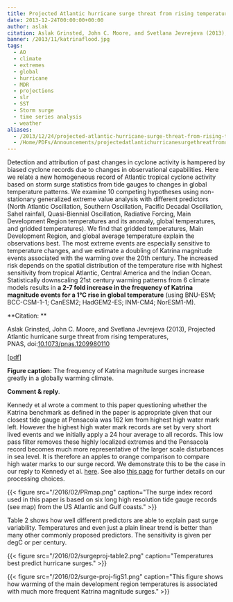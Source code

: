```yaml
---
title: Projected Atlantic hurricane surge threat from rising temperatures
date: 2013-12-24T00:00:00+00:00
author: aslak
citation: Aslak Grinsted, John C. Moore, and Svetlana Jevrejeva (2013), Projected Atlantic hurricane surge threat from rising temperatures, PNAS, doi:10.1073/pnas.1209980110
banner: /2013/11/katrinaflood.jpg
tags:
  - AO
  - climate
  - extremes
  - global
  - hurricane
  - MDR
  - projections
  - slr
  - SST
  - Storm surge
  - time series analysis
  - weather
aliases:
  - /2013/12/24/projected-atlantic-hurricane-surge-threat-from-rising-temperatures/
  - /Home/PDFs/Announcements/projectedatlantichurricanesurgethreatfromrisingtemperatures
---
```

Detection and attribution of past changes in cyclone activity is hampered by biased cyclone records due to changes in observational capabilities. Here we relate a new homogeneous record of Atlantic tropical cyclone activity based on storm surge statistics from tide gauges to changes in global temperature patterns. We examine 10 competing hypotheses using non-stationary generalized extreme value analysis with different predictors <!--more-->  (North Atlantic Oscillation, Southern Oscillation, Pacific Decadal Oscillation, Sahel rainfall, Quasi-Biennial Oscillation, Radiative Forcing, Main Development Region temperatures and its anomaly, global temperatures, and gridded temperatures). We find that gridded temperatures, Main Development Region, and global average temperature explain the observations best. The most extreme events are especially sensitive to temperature changes, and we estimate a doubling of Katrina magnitude events associated with the warming over the 20th century. The increased risk depends on the spatial distribution of the temperature rise with highest sensitivity from tropical Atlantic, Central America and the Indian Ocean. Statistically downscaling 21st century warming patterns from 6 climate models results in **a 2-7 fold increase in the frequency of Katrina magnitude events for a 1°C rise in global temperature** (using BNU-ESM; BCC-CSM-1-1; CanESM2; HadGEM2-ES; INM-CM4; NorESM1-M).

**Citation: **

Aslak Grinsted, John C. Moore, and Svetlana Jevrejeva (2013), Projected Atlantic hurricane surge threat from rising temperatures, PNAS, doi:[10.1073/pnas.1209980110](http://dx.doi.org/10.1073/pnas.1209980110)

[[pdf](/2016/02/Grinsted-PNAS13-Projected-Hurricane-surge-threat.pdf)]



**Figure caption:** The frequency of Katrina magnitude surges increase greatly in a globally warming climate.

**Comment & reply**.

Kennedy et al wrote a comment to this paper questioning whether the Katrina benchmark as defined in the paper is appropriate given that our closest tide gauge at Pensacola was 162 km from highest high water mark left. However the highest high water mark records are set by very short lived events and we initially apply a 24 hour average to all records. This low pass filter removes these highly localized extremes and the Pensacola record becomes much more representative of the larger scale disturbances in sea level. It is therefore an apples to orange comparison to compare high water marks to our surge record. We demonstrate this to be the case in our reply to Kennedy et al. [here](http://www.pnas.org/content/early/2013/05/22/1306503110.full.pdf). See also [this page](https://debris.glaciology.net/2016/02/24/homogeneous-record-of-atlantic-hurricane-surge-threat-since-1923/) for further details on our processing choices.


{{< figure src="/2016/02/PRmap.png" caption="The surge index record used in this paper is based on six long high resolution tide gauge records (see map) from the US Atlantic and Gulf coasts." >}}


Table 2 shows how well different predictors are able to explain past surge variability. Temperatures and even just a plain linear trend is better than many other commonly proposed predictors. The sensitivity is given per degC or per century.

{{< figure src="/2016/02/surgeproj-table2.png" caption="Temperatures best predict hurricane surges." >}}

{{< figure src="/2016/02/surge-proj-figS1.png" caption="This figure shows how warming of the main development region temperatures is associated with much more frequent Katrina magnitude surges." >}}
